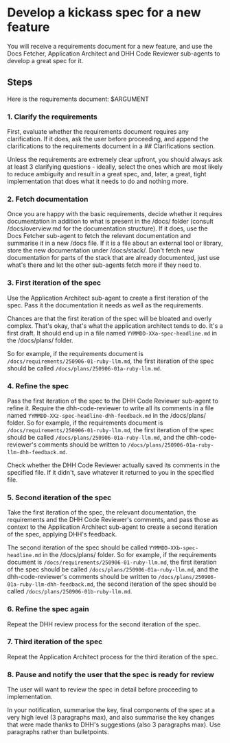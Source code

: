 # Develop a kickass spec for a new feature

You will receive a requirements document for a new feature, and use the Docs Fetcher, Application Architect and DHH Code Reviewer sub-agents to develop a great spec for it.

## Steps

Here is the requirements document: $ARGUMENT

### 1. Clarify the requirements

First, evaluate whether the requirements document requires any clarification. If it does, ask the user before proceeding, and append the clarifications to the requirements document in a ## Clarifications section.

Unless the requirements are extremely clear upfront, you should always ask at least 3 clarifying questions - ideally, select the ones which are most likely to reduce ambiguity and result in a great spec, and, later, a great, tight implementation that does what it needs to do and nothing more.

### 2. Fetch documentation

Once you are happy with the basic requirements, decide whether it requires documentation in addition to what is present in the /docs/ folder (consult /docs/overview.md for the documentation structure). If it does, use the Docs Fetcher sub-agent to fetch the relevant documentation and summarise it in a new /docs file. If it is a file about an external tool or library, store the new documentation under /docs/stack/. Don't fetch new documentation for parts of the stack that are already documented, just use what's there and let the other sub-agents fetch more if they need to.

### 3. First iteration of the spec

Use the Application Architect sub-agent to create a first iteration of the spec. Pass it the documentation it needs as well as the requirements.

Chances are that the first iteration of the spec will be bloated and overly complex. That's okay, that's what the application architect tends to do. It's a first draft. It should end up in a file named `YYMMDD-XXa-spec-headline.md` in the /docs/plans/ folder.

So for example, if the requirements document is `/docs/requirements/250906-01-ruby-llm.md`, the first iteration of the spec should be called `/docs/plans/250906-01a-ruby-llm.md`.

### 4. Refine the spec

Pass the first iteration of the spec to the DHH Code Reviewer sub-agent to refine it. Require the dhh-code-reviewer to write all its comments in a file named `YYMMDD-XXz-spec-headline-dhh-feedback.md` in the /docs/plans/ folder. So for example, if the requirements document is `/docs/requirements/250906-01-ruby-llm.md`, the first iteration of the spec should be called `/docs/plans/250906-01a-ruby-llm.md`, and the dhh-code-reviewer's comments should be written to `/docs/plans/250906-01a-ruby-llm-dhh-feedback.md`.

Check whether the DHH Code Reviewer actually saved its comments in the specified file. If it didn't, save whatever it returned to you in the specified file.

### 5. Second iteration of the spec

Take the first iteration of the spec, the relevant documentation, the requirements and the DHH Code Reviewer's comments, and pass those as context to the Application Architect sub-agent to create a second iteration of the spec, applying DHH's feedback.

The second iteration of the spec should be called `YYMMDD-XXb-spec-headline.md` in the /docs/plans/ folder. So for example, if the requirements document is `/docs/requirements/250906-01-ruby-llm.md`, the first iteration of the spec should be called `/docs/plans/250906-01a-ruby-llm.md`, and the dhh-code-reviewer's comments should be written to `/docs/plans/250906-01a-ruby-llm-dhh-feedback.md`, the second iteration of the spec should be called `/docs/plans/250906-01b-ruby-llm.md`.

### 6. Refine the spec again

Repeat the DHH review process for the second iteration of the spec.

### 7. Third iteration of the spec

Repeat the Application Architect process for the third iteration of the spec.

### 8. Pause and notify the user that the spec is ready for review

The user will want to review the spec in detail before proceeding to implementation.

In your notification, summarise the key, final components of the spec at a very high level (3 paragraphs max), and also summarise the key changes that were made thanks to DHH's suggestions (also 3 paragraphs max). Use paragraphs rather than bulletpoints.